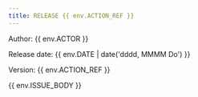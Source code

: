 ```yaml
---
title: RELEASE {{ env.ACTION_REF }}
---
```

Author: {{ env.ACTOR }}

Release date: {{ env.DATE | date('dddd, MMMM Do') }}

Version: {{ env.ACTION_REF }}

{{ env.ISSUE_BODY }}
